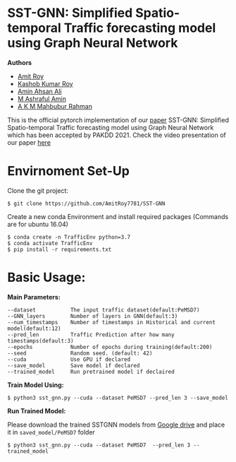 # SST-GNN: Simplified Spatio-temporal Traffic forecasting model using Graph Neural Network

**Authors**
- [Amit Roy](https://amitroy7781.github.io/)
- [Kashob Kumar Roy](https://www.linkedin.com/in/forkkr/) 
- [Amin Ahsan Ali](http://www.cse.iub.edu.bd/faculties/53)
- [M Ashraful Amin](http://www.cse.iub.edu.bd/faculties/25) 
- [A K M Mahbubur Rahman](http://www.cse.iub.edu.bd/faculties/56)

This is the official pytorch implementation of our [paper](https://arxiv.org/abs/2104.00055) SST-GNN: Simplified Spatio-temporal Traffic forecasting model using Graph Neural Network which has been accepted by PAKDD 2021. Check the video presentation of our paper [here](https://youtu.be/Vl4P5IfbuE4)

# Envirnoment Set-Up 

Clone the git project:

```
$ git clone https://github.com/AmitRoy7781/SST-GNN
```

Create a new conda Environment and install required packages (Commands are for ubuntu 16.04)

```
$ conda create -n TrafficEnv python=3.7
$ conda activate TrafficEnv
$ pip install -r requirements.txt
```

# Basic Usage:

**Main Parameters:**

```
--dataset           The input traffic dataset(default:PeMSD7)
--GNN_layers        Number of layers in GNN(default:3)
--num_timestamps    Number of timestamps in Historical and current model(default:12)
--pred_len          Traffic Prediction after how many timestamps(default:3)
--epochs            Number of epochs during training(default:200)
--seed              Random seed. (default: 42)
--cuda              Use GPU if declared
--save_model        Save model if declared
--trained_model     Run pretrained model if declaired
```


**Train Model Using:**
```
$ python3 sst_gnn.py --cuda --dataset PeMSD7 --pred_len 3 --save_model
```

**Run Trained Model:**

Please download the trained SSTGNN models from [Google drive](https://drive.google.com/drive/folders/1xG28Cq3GSG_izfqf37y-__I4CCsc0ONJ?usp=sharing) and place it in `saved_model/PeMSD7` folder

```
$ python3 sst_gnn.py --cuda --dataset PeMSD7  --pred_len 3 --trained_model
```
